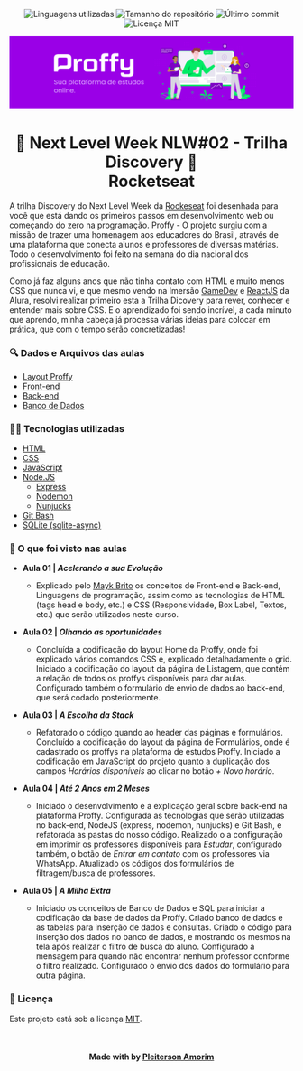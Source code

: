 <!-- Badges session -->
<p align="center">
  <!-- languages -->
  <img src="https://img.shields.io/github/languages/count/pleiterson/nlw2-discovery-proffy?style=social" alt="Linguagens utilizadas">
  <!-- repo size -->
  <img src="https://img.shields.io/github/repo-size/Pleiterson/nlw2-discovery-proffy?style=social" alt="Tamanho do repositório">
  <!-- last commit -->
  <img src="https://img.shields.io/github/last-commit/Pleiterson/nlw2-discovery-proffy?style=social" alt="Último commit">
  <!-- licence MIT -->
  <img src="https://img.shields.io/github/license/Pleiterson/nlw2-discovery-proffy?style=social" alt="Licença MIT">
</p>


<!--Banner session-->
<img src="./assets/proffy-banner.png" alt="Proffy Banner" title="Proffy | Sua plataforma de estudos online">


<!--About session-->
<h1 align="center">🚀 Next Level Week NLW#02 - Trilha Discovery 🚀<br>Rocketseat</h1>

A trilha Discovery do Next Level Week da [Rockeseat](https://rocketseat.com.br/) foi desenhada para você que está dando os primeiros passos em desenvolvimento web ou começando do zero na programação. Proffy - O projeto surgiu com a missão de trazer uma homenagem aos educadores do Brasil, através de uma plataforma que conecta alunos e professores de diversas matérias. Todo o desenvolvimento foi feito na semana do dia nacional dos profissionais de educação.

Como já faz alguns anos que não tinha contato com HTML e muito menos CSS que nunca vi, e que mesmo vendo na Imersão [GameDev](https://imersaogamedev-javascript.vercel.app) e [ReactJS](https://pleiflix.vercel.app) da Alura, resolvi realizar primeiro esta a Trilha Dicovery para rever, conhecer e entender mais sobre CSS. E o aprendizado foi sendo incrível, a cada minuto que aprendo, minha cabeça já processa várias ideias para colocar em prática, que com o tempo serão concretizadas!


 <h3>🔍 Dados e Arquivos das aulas</h3>

- [Layout Proffy](https://www.notion.so/Layout-Proffy-624823e996bd4178ab3cd593227773f7)
- [Front-end](https://www.notion.so/Front-end-b41c3de7b397473bac6a7569eb76e42e)
- [Back-end](https://www.notion.so/Back-end-217c9f4ada164d6dad0e1d87a6573bb8)
- [Banco de Dados](https://www.notion.so/Banco-de-Dados-df452e1974804be8848c57924e1d4da0)


<h3>👨‍💻 Tecnologias utilizadas</h3>

- [HTML](https://developer.mozilla.org/en-US/docs/Glossary/HTML)
- [CSS](https://developer.mozilla.org/en-US/docs/Web/CSS)
- [JavaScript](https://developer.mozilla.org/en-US/docs/Web/JavaScript)
- [Node.JS](https://nodejs.org)
  - [Express](https://developer.mozilla.org/pt-BR/docs/Learn/Server-side/Express_Nodejs/Introdu%C3%A7%C3%A3o)
  - [Nodemon](https://github.com/remy/nodemon#nodemon)
  - [Nunjucks](https://mozilla.github.io/nunjucks/templating.html)
- [Git Bash](https://gitforwindows.org)
- [SQLite (sqlite-async)](https://www.sqlite.org/index.html)

<h3>🚀 O que foi visto nas aulas</h3>

- <b>Aula 01 | <i>Acelerando a sua Evolução</i></b>
  - Explicado pelo [Mayk Brito](https://www.linkedin.com/in/maykbrito) os conceitos de Front-end e Back-end, Linguagens de programação, assim como as tecnologias de HTML (tags head e body, etc.) e CSS (Responsividade, Box Label, Textos, etc.) que serão utilizados neste curso.

- <b>Aula 02 | <i>Olhando as oportunidades</i></b>
  - Concluída a codificação do layout Home da Proffy, onde foi explicado vários comandos CSS e, explicado detalhadamente o grid.
  Iniciado a codificação do layout da página de Listagem, que contém a relação de todos os proffys disponíveis para dar aulas. Configurado também o formulário de envio de dados ao back-end, que será codado posteriormente.

- <b>Aula 03 | <i>A Escolha da Stack</i></b>
  - Refatorado o código quando ao header das páginas e formulários. Concluído a codificação do layout da página de Formulários, onde é cadastrado os proffys na plataforma de estudos Proffy.
  Iniciado a codificação em JavaScript do projeto quanto a duplicação dos campos <i>Horários disponíveis</i> ao clicar no botão <i>+ Novo horário</i>.

- <b>Aula 04 | <i>Até 2 Anos em 2 Meses</i></b>
  - Iniciado o desenvolvimento e a explicação geral sobre back-end na plataforma Proffy. Configurada as tecnologias que serão utilizadas no back-end, NodeJS (express, nodemon, nunjucks) e Git Bash, e refatorada as pastas do nosso código.
  Realizado o a configuração em imprimir os professores disponíveis para <i>Estudar</i>, configurado também, o botão de <i>Entrar em contato</i> com os professores via WhatsApp. Atualizado os códigos dos formulários de filtragem/busca de professores. 

- <b>Aula 05 | <i>A Milha Extra</i></b>
  - Iniciado os conceitos de Banco de Dados e SQL para iniciar a codificação da base de dados da Proffy. Criado  banco de dados e as tabelas para inserção de dados e consultas. Criado o código para inserção dos dados no banco de dados, e mostrando os mesmos na tela após realizar o filtro de busca do aluno. Configurado a mensagem para quando não encontrar nenhum professor conforme o filtro realizado. Configurado o envio dos dados do formulário para outra página.


<!--License session-->
<h3>📝 Licença</h3>

Este projeto está sob a licença [MIT](./LICENSE).


<!--Bottom session-->
<br><h4 align=center>Made with by <a target="_blank" href="https://pleiterson.vercel.app" >Pleiterson Amorim</a></h4>